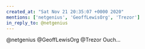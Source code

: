 ```yaml
---
created_at: "Sat Nov 21 20:35:07 +0000 2020"
mentions: ['netgenius', 'GeoffLewisOrg', 'Trezor']
in_reply_to: @netgenius
---
```


@netgenius @GeoffLewisOrg @Trezor Ouch...